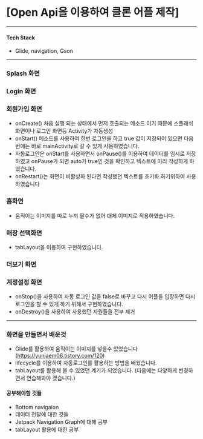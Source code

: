 # [Open Api을 이용하여 클론 어플 제작]
***
#### Tech Stack
* Glide, navigation, Gson

***
### Splash 화면


### Login 화면


### 회원가입 화면

* onCreate() 처음 실행 되는 상태에서 먼저 호출되는 메소드 이기 때문에 스플래쉬 화면이나 로그인 화면등 Activity가 자동생성
* onStart() 메소드를 사용하여 한번 로그인을 하고 true 값이 저장되어 있으면 다음번에는 바로 mainActivity로 갈 수 있게 사용하였습니다.
* 자동로그인은 onStart를 사용하면서 onPause()를 이용하여 데이터를 임시로 저장하였고 onPause가 되면 auto가 true인 것을 확인하고 텍스트에 미리 작성하게 하였습니다.
* onRestart()는 화면이 비활성화 된다면 작성했던 텍스트를 초기화 하기위하여 사용하였습니다

### 홈화면

* 움직이는 이미지를 따로 누끼 딸수가 없어 대체 이미지로 적용하였습니다.

### 매장 선택화면

* tabLayout을 이용하여 구현하였습니다.

### 더보기 화면


### 계정설정 화면

* onStop()을 사용하여 자동 로그인 값을 false로 바꾸고 다시 어플을 입장하면 다시 로그인을 할 수 있게 하기 위해서 구현하였습니다.
* onDestroy()을 사용하여 사용했던 자원들을 전부 제거

***
### 화면을 만들면서 배운것
* Glide를 활용하여 움직이는 이미지를 넣을수 있었습니다(https://yunjaem06.tistory.com/120)
* lifecycle를 이용하여 자동로그인를 활용하는 방법을 배웠습니다.
* tabLayout를 활용해 볼 수 있었던 계기가 되었습니다. (다음에는 다양하게 변경하면서 연습해봐야 겠습니다.)

#### 공부해야할 것들
* Bottom navigaion
* 데이터 전달에 대한 것들
* Jetpack Navigation Graph에 대해 공부
* tabLayout 활용에 대한 공부